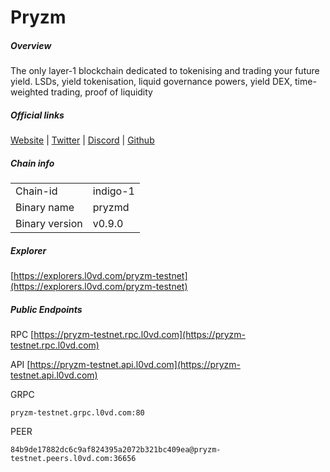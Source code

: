 # Pryzm


##### Overview
The only layer-1 blockchain dedicated to tokenising and trading your future yield. LSDs, yield tokenisation, liquid governance powers, yield DEX, time-weighted trading, proof of liquidity


##### Official links
[Website](https://pryzm.zone/) | [Twitter](https://twitter.com/Pryzm_Zone) | [Discord](http://discord.gg/sJN5Q2DBcP) | [Github]()

##### Chain info

|  |  |
| ------ | ------ |
| Chain-id | indigo-1 |
| Binary name | pryzmd |
| Binary version | v0.9.0 |

##### Explorer
[https://explorers.l0vd.com/pryzm-testnet](https://explorers.l0vd.com/pryzm-testnet)

##### Public Endpoints
RPC
[https://pryzm-testnet.rpc.l0vd.com](https://pryzm-testnet.rpc.l0vd.com)

API
[https://pryzm-testnet.api.l0vd.com](https://pryzm-testnet.api.l0vd.com)

GRPC
```
pryzm-testnet.grpc.l0vd.com:80
```

PEER
```
84b9de17882dc6c9af824395a2072b321bc409ea@pryzm-testnet.peers.l0vd.com:36656
```
